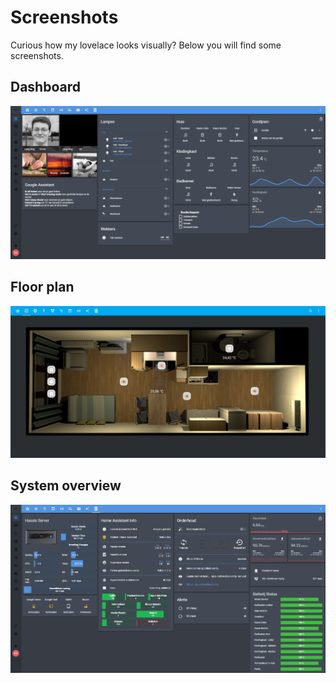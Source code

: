 # Screenshots

Curious how my lovelace looks visually? Below you will find some screenshots.

## Dashboard

![header](/extras/img/lovelace/dashboard.png)

## Floor plan

![header](/extras/img/lovelace/floor_plan.png)

## System overview

![header](/extras/img/lovelace/system.png)
